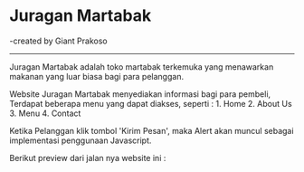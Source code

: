 # Juragan Martabak
-created by Giant Prakoso

------------------------------------------

Juragan Martabak adalah toko martabak terkemuka yang menawarkan makanan yang luar biasa bagi para pelanggan. 

Website Juragan Martabak menyediakan informasi bagi para pembeli, Terdapat beberapa menu yang dapat diakses, seperti :
	1. Home
	2. About Us
	3. Menu
	4. Contact

Ketika Pelanggan klik tombol 'Kirim Pesan', maka Alert akan muncul sebagai implementasi penggunaan Javascript.

Berikut preview dari jalan nya website ini :

